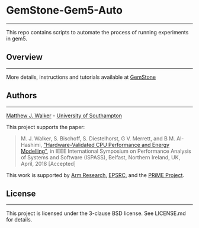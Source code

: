 # GemStone-Gem5-Auto
--------------------
This repo contains scripts to automate the process of running experiments in gem5. 


## Overview
----------

More details, instructions and tutorials available at [GemStone](http://gemstone.ecs.soton.ac.uk)



## Authors
----------
[Matthew J. Walker](mailto:mw9g09@ecs.soton.ac.uk) - [University of Southampton](https://www.southampton.ac.uk)

This project supports the paper:
>M. J. Walker, S. Bischoff, S. Diestelhorst, G V. Merrett, and B M. Al-Hashimi,
>["Hardware-Validated CPU Performance and Energy Modelling"](http://www.ispass.org/ispass2018/),
>in IEEE International Symposium on Performance Analysis of Systems and Software (ISPASS), 
> Belfast, Northern Ireland, UK, April, 2018 [Accepted]

This work is supported by [Arm Research](https://developer.arm.com/research), 
[EPSRC](https://www.epsrc.ac.uk), and the [PRiME Project](http://www.prime-project.org).


## License
----------
This project is licensed under the 3-clause BSD license. See LICENSE.md for details.


